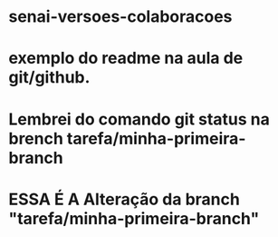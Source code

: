 # senai-versoes-colaboracoes
# exemplo do readme na aula de git/github.
# Lembrei do comando git status na brench tarefa/minha-primeira-branch
# ESSA É A Alteração da branch "tarefa/minha-primeira-branch"